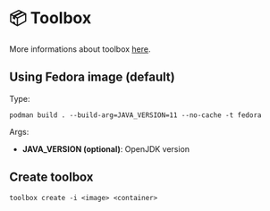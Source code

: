# 📦 Toolbox

More informations about toolbox [here](https://github.com/containers/toolbox).

## Using Fedora image (default)

Type:
```
podman build . --build-arg=JAVA_VERSION=11 --no-cache -t fedora
```

Args:
- **JAVA_VERSION (optional)**: OpenJDK version

## Create toolbox

```
toolbox create -i <image> <container> 
```
